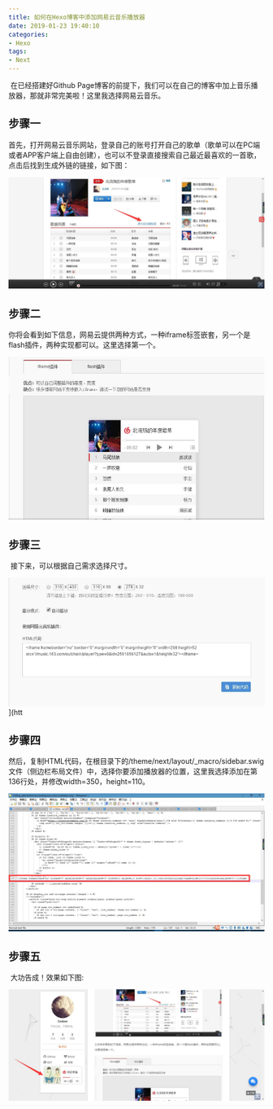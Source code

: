 ```yaml
---
title: 如何在Hexo博客中添加网易云音乐播放器
date: 2019-01-23 19:40:10
categories:
- Hexo
tags:
- Next
---
```


​       在已经搭建好Github Page博客的前提下，我们可以在自己的博客中加上音乐播放器，那就非常完美啦！这里我选择网易云音乐。

## 步骤一

​       首先，打开网易云音乐网站，登录自己的账号打开自己的歌单（歌单可以在PC端或者APP客户端上自由创建），也可以不登录直接搜索自己最近最喜欢的一首歌，点击后找到生成外链的链接，如下图：

![图1](如何在Hexo博客中添加网易云音乐播放器\1.jpg)

## 步骤二

​       你将会看到如下信息，网易云提供两种方式，一种iframe标签嵌套，另一个是flash插件，两种实现都可以。这里选择第一个。

![图2](如何在Hexo博客中添加网易云音乐播放器\2.jpg)

## 步骤三

​       接下来，可以根据自己需求选择尺寸。

![图3](如何在Hexo博客中添加网易云音乐播放器\3.jpg)](htt

## 步骤四

​       然后，复制HTML代码，在根目录下的/theme/next/layout/_macro/sidebar.swig文件（侧边栏布局文件）中，选择你要添加播放器的位置，这里我选择添加在第136行处，并修改width=350，height=110。

![图4](如何在Hexo博客中添加网易云音乐播放器\4.jpg)

## 步骤五

​       大功告成！效果如下图:

![图5](如何在Hexo博客中添加网易云音乐播放器\5.jpg)